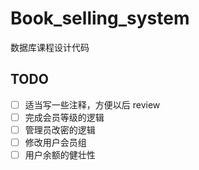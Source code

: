 # Book_selling_system
数据库课程设计代码

## TODO

- [ ] 适当写一些注释，方便以后 review
- [ ] 完成会员等级的逻辑
- [ ] 管理员改密的逻辑
- [ ] 修改用户会员组
- [ ] 用户余额的健壮性
